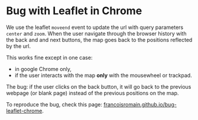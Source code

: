 # Bug with Leaflet in Chrome

We use the leaflet `moveend` event to update the url with query parameters `center` and `zoom`. When the user navigate through the browser history with the back and and next buttons, the map goes back to the positions reflected by the url.

This works fine except in one case:

- in google Chrome only,
- if the user interacts with the map **only** with the mousewheel or trackpad.

The bug: if the user clicks on the back button, it will go back to the previous webpage (or blank page) instead of the previous positions on the map.

To reproduce the bug, check this page: [francoisromain.github.io/bug-leaflet-chrome](https://francoisromain.github.io/bug-leaflet-chrome).
